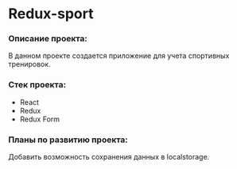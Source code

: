 #  Redux-sport

### Описание проекта:
В данном проекте создается приложение для учета спортивных тренировок. 

### Стек проекта:
- React
- Redux
- Redux Form

### Планы по развитию проекта:
Добавить возможность сохранения данных в localstorage.

